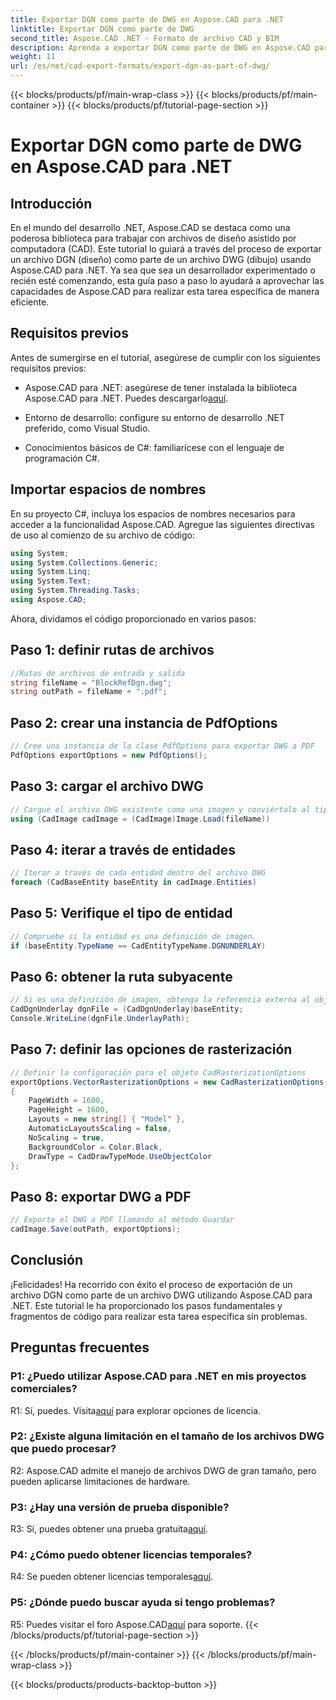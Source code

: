 ```yaml
---
title: Exportar DGN como parte de DWG en Aspose.CAD para .NET
linktitle: Exportar DGN como parte de DWG
second_title: Aspose.CAD .NET - Formato de archivo CAD y BIM
description: Aprenda a exportar DGN como parte de DWG en Aspose.CAD para .NET. Siga nuestra guía paso a paso para una integración perfecta.
weight: 11
url: /es/net/cad-export-formats/export-dgn-as-part-of-dwg/
---
```


{{< blocks/products/pf/main-wrap-class >}}
{{< blocks/products/pf/main-container >}}
{{< blocks/products/pf/tutorial-page-section >}}

# Exportar DGN como parte de DWG en Aspose.CAD para .NET

## Introducción

En el mundo del desarrollo .NET, Aspose.CAD se destaca como una poderosa biblioteca para trabajar con archivos de diseño asistido por computadora (CAD). Este tutorial lo guiará a través del proceso de exportar un archivo DGN (diseño) como parte de un archivo DWG (dibujo) usando Aspose.CAD para .NET. Ya sea que sea un desarrollador experimentado o recién esté comenzando, esta guía paso a paso lo ayudará a aprovechar las capacidades de Aspose.CAD para realizar esta tarea específica de manera eficiente.

## Requisitos previos

Antes de sumergirse en el tutorial, asegúrese de cumplir con los siguientes requisitos previos:

-  Aspose.CAD para .NET: asegúrese de tener instalada la biblioteca Aspose.CAD para .NET. Puedes descargarlo[aquí](https://releases.aspose.com/cad/net/).

- Entorno de desarrollo: configure su entorno de desarrollo .NET preferido, como Visual Studio.

- Conocimientos básicos de C#: familiarícese con el lenguaje de programación C#.

## Importar espacios de nombres

En su proyecto C#, incluya los espacios de nombres necesarios para acceder a la funcionalidad Aspose.CAD. Agregue las siguientes directivas de uso al comienzo de su archivo de código:

```csharp
using System;
using System.Collections.Generic;
using System.Linq;
using System.Text;
using System.Threading.Tasks;
using Aspose.CAD;
```

Ahora, dividamos el código proporcionado en varios pasos:

## Paso 1: definir rutas de archivos

```csharp
//Rutas de archivos de entrada y salida
string fileName = "BlockRefDgn.dwg";
string outPath = fileName + ".pdf";
```

## Paso 2: crear una instancia de PdfOptions

```csharp
// Cree una instancia de la clase PdfOptions para exportar DWG a PDF
PdfOptions exportOptions = new PdfOptions();
```

## Paso 3: cargar el archivo DWG

```csharp
// Cargue el archivo DWG existente como una imagen y conviértalo al tipo CadImage
using (CadImage cadImage = (CadImage)Image.Load(fileName))
```

## Paso 4: iterar a través de entidades

```csharp
// Iterar a través de cada entidad dentro del archivo DWG
foreach (CadBaseEntity baseEntity in cadImage.Entities)
```

## Paso 5: Verifique el tipo de entidad

```csharp
// Compruebe si la entidad es una definición de imagen.
if (baseEntity.TypeName == CadEntityTypeName.DGNUNDERLAY)
```

## Paso 6: obtener la ruta subyacente

```csharp
// Si es una definición de imagen, obtenga la referencia externa al objeto.
CadDgnUnderlay dgnFile = (CadDgnUnderlay)baseEntity;
Console.WriteLine(dgnFile.UnderlayPath);
```

## Paso 7: definir las opciones de rasterización

```csharp
// Definir la configuración para el objeto CadRasterizationOptions
exportOptions.VectorRasterizationOptions = new CadRasterizationOptions()
{
    PageWidth = 1600,
    PageHeight = 1600,
    Layouts = new string[] { "Model" },
    AutomaticLayoutsScaling = false,
    NoScaling = true,
    BackgroundColor = Color.Black,
    DrawType = CadDrawTypeMode.UseObjectColor
};
```

## Paso 8: exportar DWG a PDF

```csharp
// Exporte el DWG a PDF llamando al método Guardar
cadImage.Save(outPath, exportOptions);
```

## Conclusión

¡Felicidades! Ha recorrido con éxito el proceso de exportación de un archivo DGN como parte de un archivo DWG utilizando Aspose.CAD para .NET. Este tutorial le ha proporcionado los pasos fundamentales y fragmentos de código para realizar esta tarea específica sin problemas.

## Preguntas frecuentes

### P1: ¿Puedo utilizar Aspose.CAD para .NET en mis proyectos comerciales?
 R1: Sí, puedes. Visita[aquí](https://purchase.aspose.com/buy) para explorar opciones de licencia.

### P2: ¿Existe alguna limitación en el tamaño de los archivos DWG que puedo procesar?
R2: Aspose.CAD admite el manejo de archivos DWG de gran tamaño, pero pueden aplicarse limitaciones de hardware.

### P3: ¿Hay una versión de prueba disponible?
R3: Sí, puedes obtener una prueba gratuita[aquí](https://releases.aspose.com/).

### P4: ¿Cómo puedo obtener licencias temporales?
 R4: Se pueden obtener licencias temporales[aquí](https://purchase.aspose.com/temporary-license/).

### P5: ¿Dónde puedo buscar ayuda si tengo problemas?
 R5: Puedes visitar el foro Aspose.CAD[aquí](https://forum.aspose.com/c/cad/19) para soporte.
{{< /blocks/products/pf/tutorial-page-section >}}

{{< /blocks/products/pf/main-container >}}
{{< /blocks/products/pf/main-wrap-class >}}

{{< blocks/products/products-backtop-button >}}
